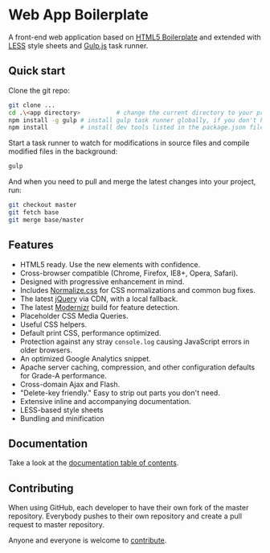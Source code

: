 # Web App Boilerplate

A front-end web application based on [HTML5 Boilerplate](http://html5boilerplate.com)
and extended with [LESS](http://www.lesscss.org/) style sheets and [Gulp.js](http://gulpjs.com/)
task runner.


## Quick start

Clone the git repo:

```bash
git clone ...
cd .\<app directory>          # change the current directory to your project directory
npm install -g gulp # install gulp task runner globally, if you don't have it installed already
npm install         # install dev tools listed in the package.json file
```

Start a task runner to watch for modifications in source files and compile
modified files in the background:

```bash
gulp
```

And when you need to pull and merge the latest changes into your project, run:

```bash
git checkout master
git fetch base
git merge base/master
```


## Features

* HTML5 ready. Use the new elements with confidence.
* Cross-browser compatible (Chrome, Firefox, IE8+, Opera, Safari).
* Designed with progressive enhancement in mind.
* Includes [Normalize.css](http://necolas.github.com/normalize.css/) for CSS
  normalizations and common bug fixes.
* The latest [jQuery](http://jquery.com/) via CDN, with a local fallback.
* The latest [Modernizr](http://modernizr.com/) build for feature detection.
* Placeholder CSS Media Queries.
* Useful CSS helpers.
* Default print CSS, performance optimized.
* Protection against any stray `console.log` causing JavaScript errors in
  older browsers.
* An optimized Google Analytics snippet.
* Apache server caching, compression, and other configuration defaults for
  Grade-A performance.
* Cross-domain Ajax and Flash.
* "Delete-key friendly." Easy to strip out parts you don't need.
* Extensive inline and accompanying documentation.
* LESS-based style sheets
* Bundling and minification


## Documentation

Take a look at the [documentation table of contents](doc/TOC.md).


## Contributing

When using GitHub, each developer to have their own fork of the master repository.
Everybody pushes to their own repository and create a pull request to master repository. 

Anyone and everyone is welcome to [contribute](CONTRIBUTING.md).
